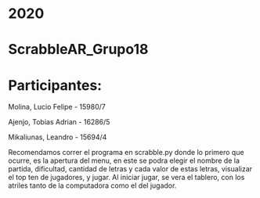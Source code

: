 # 2020
# ScrabbleAR_Grupo18       

# Participantes:

Molina, Lucio Felipe   -   15980/7


Ajenjo, Tobias Adrian   -   16286/5


Mikaliunas, Leandro   -   15694/4

Recomendamos correr el programa en scrabble.py donde lo primero que ocurre, es la apertura del menu, en este
se podra elegir el nombre de la partida, dificultad, cantidad de letras y cada valor de estas letras,
visualizar el top ten de jugadores, y jugar.
Al iniciar jugar, se vera el tablero, con los atriles tanto de la computadora como el del jugador.
